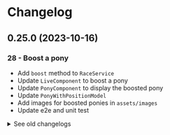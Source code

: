 # Changelog

## 0.25.0 (2023-10-16)

### 28 - Boost a pony

- Add `boost` method to `RaceService`
- Update `LiveComponent` to boost a pony
- Update `PonyComponent` to display the boosted pony
- Update `PonyWithPositionModel`
- Add images for boosted ponies in `assets/images`
- Update e2e and unit test

<details>
  <summary>See old changelogs</summary>

  ## 0.24.0 (2023-10-16)

  ### 27 - Observable tips and tricks

  - Update `LiveComponent` to implement race status
  - Update `live` method from `RaceService`
  - Update `RaceModel`
  - Update e2e and unit test
  
  ## 0.23.0 (2023-10-16)

  ### 26 - WebSockets

  - Add `wsBaseUrl` environment variable
  - Add `app.token.ts` file
  - Add `LiveRaceModel` model
  - Implement `WsService`
  - Update `live` method from `RaceService` 
  - Update e2e and unit test
  
  ## 0.22.0 (2023-10-16)

  ### 25 - Live race

  - Implement `LiveComponent`
  - Add `live` method to `RaceService`
  - Update `getPonyImageUrl` from `PonyComponent`
  - Add images for running ponies in `assets/images`
  - Update e2e and unit test
    
  ## 0.21.0 (2023-10-16)

  ### 24 - Cancel a bet

  - Add `cancelBet` method to `RaceService`
  - Implement this new method to `BetComponent`
  - Update e2e and unit test
  
  ## 0.20.0 (2023-10-16)

  ### 23 - Bet on a pony

  - Add `get` and `bet` method to `RaceService`
  - Update `RaceModel`
  - Implement `BetComponent`
  - Update e2e and unit test
  
  ## 0.19.0 (2023-10-15)

  ### 22 - HTTP with authentication

  - Implement `jwtInterceptor` to set request headers when connected
  - Add `getCurrentUser` method to `UserService`
  - Refactor `environments` files
  - fix `angular.json` file
  - Update e2e and unit test
  
  ## 0.18.0 (2023-10-15)

  ### 20 - Logout

  - Add a `logout` method to `UserService`
  - Implement `logout` method to `MenuComponent`
  - Update e2e and unit test

  ## 0.17.0 (2023-10-15)

  ### 19 - Remember me

  - Implement `retrieveUser` and `storeLoggedInUser` methods to `UserService`
  - Update e2e and unit test
  
  ## 0.16.0 (2023-10-15)

  ### 18 - Logged home

  - Update `MenuComponent` and `HomeComponent` to display links compared to the user
  - Update e2e and unit test
  
  ## 0.15.0 (2023-10-15)

  ### 17 - Display the user

  - Update `UserService` to emit the connected user
  - Update `MenuComponent` to display the connected user
  - Update e2e and unit test

  ## 0.14.0 (2023-10-15)

  ### 16 - Login form

  - Implement `LoginComponent`
  - Add `authenticate` method to `UserService`
  - Update `HomeComponent`
  - Update e2e and unit test

  ## 0.13.0 (2023-10-15)

  ### 15 - Custom validators in forms

  - Add `UserModel`
  - Implement `UserService` to register a user
  - Update e2e and unit test
  
  ## 0.12.0 (2023-10-15)

  ### 14 - Register form

  - Implement `RegisterComponent`
  - Update e2e and unit test

  ## 0.11.0 (2023-10-15)

  ### 12 - Router

  - Update `AppComponent` to implement `RouterOutlet`
  - Implement `HomeComponent`
  - Update `MenuComponent` to implement `RouterLink`
  - Update e2e and unit test
  
  ## 0.10.0 (2023-10-15)

  ### 11 - HTTP

  - Add `status` constants file
  - Add `environment` files
  - Update `RaceService` to implement Http request
  - Update e2e and unit test
  
  ## 0.9.0 (2023-10-15)

  ### 10 - Observables with RxJS

  - Update `RaceService` to implement Observables
  - Update unit test
  
  ## 0.8.0 (2023-10-14)

  ### 8 - Race service

  - Implement `RaceService`
  - Update e2e and unit test

  ## 0.7.0 (2023-10-14)

  ### 7 - Custom pipe with date-fns

  - Add `date-fns` dependencie
  - Implement `FromNowPipe` using `date-fns`
  - Update e2e and unit test
  
  ## 0.6.0 (2023-10-14)

  ### 6 - Using pipes

  - Update `RaceComponent` to display race start date using pipe
  - Update e2e and unit test
  
  ## 0.5.0 (2023-10-14)

  ### 5 - Pony component

  - Implement `PonyComponent`
  - Add images for ponies in `assets/images`
  - Update e2e and unit test
  
  ## 0.4.0 (2023-10-14)

  ### 4 - Race detail

  - Implement `RaceComponent`
  - Add `PonyModel`
  - Update e2e and unit test
  
  ## 0.3.0 (2023-10-14)

  ### 3 - List of races

  - Implement `RacesComponent`
  - Update e2e and unit test
  
  ## 0.2.0 (2023-10-14)

  ### 2 - Templates

  - Implement `MenuComponent`
  - Update e2e and unit test

  ## 0.1.0 (2023-10-14)

  ### 0 - Getting started

  - Generate the angular project
  - Add some styles
  - Implement Unit tests
  - Implement End-to-end tests
  - Implement Lint

<details>